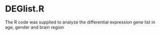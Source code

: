 # DEGlist.R
The R code was supplied to analyze the differential expression gene list in age, gender and brain region
